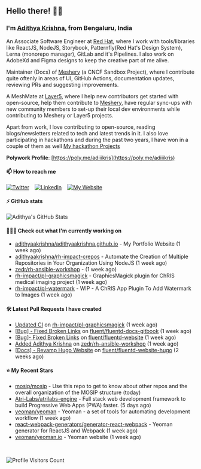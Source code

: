 ## Hello there! 👋🏻
  
### I'm [Adithya Krishna](https://adithyaakrishna.github.io/), from <b>Bengaluru, India</b></br>

An Associate Software Engineer at [Red Hat](https://www.redhat.com), where I work with tools/libraries like ReactJS, NodeJS, Storybook, Patternfly(Red Hat's Design System), Lerna (monorepo manager), GitLab and it's Pipelines. I also work on AdobeXd and Figma designs to keep the creative part of me alive.

Maintainer (Docs) of [Meshery](https://github.com/meshery) (a CNCF Sandbox Project), where I contribute quite oftenly in areas of UI, GitHub Actions, documentation updates, reviewing PRs and suggesting improvements.

A MeshMate at [Layer5](https://layer5.io), where I help new contributors get started with open-source, help them contribute to [Meshery](https://github.com/meshery), have regular sync-ups with new community members to set-up their local dev environments while contributing to Meshery or Layer5 projects.

Apart from work, I love contributing to open-source, reading blogs/newsletters related to tech and latest trends in it. I also love participating in hackathons and during the past two years, I have won in a couple of them as well [My hackathon Projects](http://bit.ly/adikris-hackathons)

**Polywork Profile**: [https://poly.me/adiiikris](https://poly.me/adiiikris)

#### 📫 How to reach me

[![Twitter](https://img.shields.io/badge/-@adii_kris-%231DA1F2?style=for-the-badge&logo=twitter&logoColor=ffffff)](https://twitter.com/adii_kris) &ensp;
[![LinkedIn](https://img.shields.io/badge/-Adithya%20Krishna-%230A67C3?style=for-the-badge&logo=linkedin&logoColor=ffffff)](https://www.linkedin.com/in/adiiikris/) &ensp;
[![My Website](https://img.shields.io/badge/-My%20Website-%230A67C3?style=for-the-badge)](https://adithyaakrishna.github.io/)


#### ⚡️ GitHub stats

![Adithya's GitHub Stats](https://github-readme-stats.vercel.app/api?username=adithyaakrishna&show_icons=true&hide_border=true&title_color=fff&icon_color=79ff97&text_color=9f9f9f&bg_color=151515)



#### 🧑🏻‍💻 Check out what I'm currently working on

- [adithyaakrishna/adithyaakrishna.github.io](https://github.com/adithyaakrishna/adithyaakrishna.github.io) - My Portfolio Website (1 week ago)
- [adithyaakrishna/rh-impact-crepos](https://github.com/adithyaakrishna/rh-impact-crepos) - Automate the Creation of Multiple Repositories in Your Organization Using NodeJS (1 week ago)
- [zedr/rh-ansible-workshop](https://github.com/zedr/rh-ansible-workshop) -  (1 week ago)
- [rh-impact/pl-graphicsmagick](https://github.com/rh-impact/pl-graphicsmagick) - GraphicsMagick plugin for ChRIS medical imaging project (1 week ago)
- [rh-impact/pl-watermark](https://github.com/rh-impact/pl-watermark) - WIP - A ChRIS App Plugin To Add Watermark to Images (1 week ago)

#### 🛠 Latest Pull Requests I have created

- [Updated CI](https://github.com/rh-impact/pl-graphicsmagick/pull/3) on [rh-impact/pl-graphicsmagick](https://github.com/rh-impact/pl-graphicsmagick) (1 week ago)
- [[Bug] - Fixed Broken Links](https://github.com/fluent/fluentd-docs-gitbook/pull/428) on [fluent/fluentd-docs-gitbook](https://github.com/fluent/fluentd-docs-gitbook) (1 week ago)
- [[Bug]- Fixed Broken Links](https://github.com/fluent/fluentd-website/pull/240) on [fluent/fluentd-website](https://github.com/fluent/fluentd-website) (1 week ago)
- [Added Adithya Krishna](https://github.com/zedr/rh-ansible-workshop/pull/7) on [zedr/rh-ansible-workshop](https://github.com/zedr/rh-ansible-workshop) (1 week ago)
- [[Docs] - Revamp Hugo Website](https://github.com/fluent/fluentd-website-hugo/pull/1) on [fluent/fluentd-website-hugo](https://github.com/fluent/fluentd-website-hugo) (2 weeks ago)

#### ⭐ My Recent Stars

- [mosip/mosip](https://github.com/mosip/mosip) - Use this repo to get to know about other repos and the overall organization of the MOSIP structure (today)
- [Atri-Labs/atrilabs-engine](https://github.com/Atri-Labs/atrilabs-engine) - Full stack web development framework to build Progressive Web Apps (PWA) faster. (5 days ago)
- [yeoman/yeoman](https://github.com/yeoman/yeoman) - Yeoman - a set of tools for automating development workflow (1 week ago)
- [react-webpack-generators/generator-react-webpack](https://github.com/react-webpack-generators/generator-react-webpack) - Yeoman generator for ReactJS and Webpack (1 week ago)
- [yeoman/yeoman.io](https://github.com/yeoman/yeoman.io) - Yeoman website (1 week ago)

<br> 

![Profile Visitors Count](https://profile-counter.glitch.me/adithyaakrishna/count.svg)
